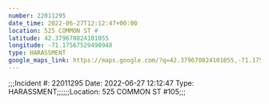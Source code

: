 ```yaml
---
number: 22011295
date_time: 2022-06-27T12:12:47+00:00
location: 525 COMMON ST #
latitude: 42.379670824101055
longitude: -71.17567529490948
type: HARASSMENT
google_maps_link: https://maps.google.com/?q=42.379670824101055,-71.17567529490948
---
```


;;;Incident #: 22011295  Date: 2022-06-27 12:12:47   Type: HARASSMENT;;;;;;Location: 525 COMMON ST #105;;;
